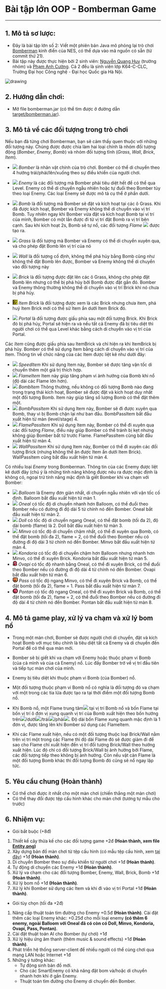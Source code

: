 # Bài tập lớn OOP - Bomberman Game
___

## 1. Mô tả sơ lược:
- Đây là bài tập lớn số 2: Viết một phiên bản Java mô phỏng lại trò chơi [Bomberman](https://www.youtube.com/watch?v=mKIOVwqgSXM) kinh điển của NES, có thể dựa vào mã nguồn có sẵn (từ commit thứ 21).
- Bài tập này được thực hiện bởi 2 sinh viên: [Nguyễn Quang Huy](https://github.com/LittleCuteBug) (trưởng nhóm) và [Phạm Anh Cường](https://github.com/pacman-ctm). Cả 2 đều là sinh viên lớp K64-C-CLC, Trường Đại học Công nghệ - Đại học Quốc gia Hà Nội.

<img src="res/demo.png" alt="drawing" width="400"/>

## 2. Hướng dẫn chơi:
- Mở file bomberman.jar (có thể tìm được ở đường dẫn [target/bomberman.jar](https://github.com/LittleCuteBug/BomberMan/tree/master/target)).

## 3. Mô tả về các đối tượng trong trò chơi
Nếu bạn đã từng chơi Bomberman, bạn sẽ cảm thấy quen thuộc với những đối tượng này. Chúng được được chia làm hai loại chính là nhóm đối tượng động (*Bomber*, *Enemy*, *Bomb*) và nhóm đối tượng tĩnh (*Grass*, *Wall*, *Brick*, *Item*).

- ![](res/sprites/player_down.png) *Bomber* là nhân vật chính của trò chơi. Bomber có thể di chuyển theo 4 hướng trái/phải/lên/xuống theo sự điều khiển của người chơi. 
- ![](res/sprites/balloom_left1.png) *Enemy* là các đối tượng mà Bomber phải tiêu diệt hết để có thể qua Level. Enemy có thể di chuyển ngẫu nhiên hoặc tự đuổi theo Bomber tùy theo loại Enemy. Các loại Enemy sẽ được mô tả cụ thể ở phần dưới.
- ![](res/sprites/bomb.png) *Bomb* là đối tượng mà Bomber sẽ đặt và kích hoạt tại các ô Grass. Khi đã được kích hoạt, Bomber và Enemy không thể di chuyển vào vị trí Bomb. Tuy nhiên ngay khi Bomber vừa đặt và kích hoạt Bomb tại ví trí của mình, Bomber có một lần được đi từ vị trí đặt Bomb ra vị trí bên cạnh. Sau khi kích hoạt 2s, Bomb sẽ tự nổ, các đối tượng *Flame* ![](res/sprites/explosion_horizontal.png) được tạo ra.


- ![](res/sprites/grass.png) *Grass* là đối tượng mà Bomber và Enemy có thể di chuyển xuyên qua, và cho phép đặt Bomb lên vị trí của nó
- ![](res/sprites/wall.png) *Wall* là đối tượng cố định, không thể phá hủy bằng Bomb cũng như không thể đặt Bomb lên được, Bomber và Enemy không thể di chuyển vào đối tượng này
- ![](res/sprites/brick.png) *Brick* là đối tượng được đặt lên các ô Grass, không cho phép đặt Bomb lên nhưng có thể bị phá hủy bởi Bomb được đặt gần đó. Bomber và Enemy thông thường không thể di chuyển vào vị trí Brick khi nó chưa bị phá hủy.
- ![](res/sprites/item_brick.png) *Item Brick* là đối tượng được xem là các Brick nhưng chưa item, phá huỷ Item Brick mới có thể sử Item ẩn dưới Item Brick đó.

- ![](res/sprites/portal.png) *Portal* là đối tượng được giấu phía sau một đối tượng Brick. Khi Brick đó bị phá hủy, Portal sẽ hiện ra và nếu tất cả Enemy đã bị tiêu diệt thì người chơi có thể qua Level khác bằng cách di chuyển vào vị trí của Portal.

Các *Item* cũng được giấu phía sau ItemBrick và chỉ hiện ra khi ItemBrick bị phá hủy. Bomber có thể sử dụng Item bằng cách di chuyển vào vị trí của Item. Thông tin về chức năng của các Item được liệt kê như dưới đây:
- ![](res/sprites/powerup_speed.png) *SpeedItem* Khi sử dụng Item này, Bomber sẽ được tăng vận tốc di chuyển thêm một giá trị thích hợp.
- ![](res/sprites/powerup_flames.png) *FlameItem* Item này giúp tăng phạm vi ảnh hưởng của Bomb khi nổ (độ dài các Flame lớn hơn).
- ![](res/sprites/powerup_bombs.png) *BombItem* Thông thường, nếu không có đối tượng Bomb nào đang trong trạng thái kích hoạt, Bomber sẽ được đặt và kích hoạt duy nhất một đối tượng Bomb. Item này giúp tăng số lượng Bomb có thể đặt thêm một.
- ![](res/sprites/powerup_bombpass.png) *BombPassItem* Khi sử dụng Item này, Bomber sẽ đi được xuyên qua Bomb, thay vì bị Bomb chặn lại như ban đầu. BombPassItem bắt đầu xuất hiện từ màn (level/stage) 4.
- ![](res/sprites/powerup_flamepass.png) *FlamePassItem* Khi sử dụng Item này, Bomber có thể đi xuyên qua các đối tượng *Flame*, điều này giúp Bomber có thể tránh bị kẹt nhưng không giúp Bomber bất tử trước Flame. FlamePassItem cũng bắt đầu xuất hiện từ màn 4.
- ![](res/sprites/powerup_wallpass.png) *WallPassItem* Khi sử dụng Item này, Bomber có thể đi xuyên các đối tượng Brick (nhưng không thể ăn được Item ẩn dưới Item Brick). WallPassItem cũng bắt đầu xuất hiện từ màn 4.

Có nhiều loại *Enemy* trong Bomberman. Thông tin của các Enemy được liệt kê dưới đây (chú ý là những tính năng không được nêu ra được mặc định là không có, ngoại trừ tính năng mặc định là giết Bomber khi va chạm với Bomber:
- ![](res/sprites/balloom_left1.png) *Balloom* là Enemy đơn giản nhất, di chuyển ngẫu nhiên với vận tốc cố định. Balloom bắt đầu xuất hiện từ màn 1.
- ![](res/sprites/oneal_left1.png) *Oneal* có tốc độ di chuyển nhanh hơn Balloom, có thể đuổi theo Bomber nếu có đường đi độ dài 5 từ chính nó đến Bomber. Oneal bắt đầu xuất hiện từ màn 2.
- ![](res/sprites/doll_left1.png) *Doll* có tốc độ di chuyển ngang Oneal, có thể đặt bomb (tối đa 2), độ dài bomb (flame) là 2. Doll bắt đầu xuất hiện từ màn 3.
- ![](res/sprites/minvo_left1.png) *Minvo* có tốc độ di chuyển chậm nhất, có thể đi xuyên qua Bomb, có thể đặt bomb (tối đa 2), flame = 2, có thể đuổi theo Bomber nếu có đường đi độ dài 3 từ chính nó đến Bomber. Minvo bắt đầu xuất hiện từ màn 4.
- ![](res/sprites/kondoria_left1.png) *Kondoria* có tốc độ di chuyển chậm hơn Balloom nhưng nhanh hơn Minvo, có thể đi xuyên Brick. Kondoria bắt đầu xuất hiện từ màn 5.
- ![](res/sprites/ovapi.png) *Ovapi* có tốc độ nhanh bằng Oneal, có thể đi xuyên Brick, có thể đuổi theo Bomber nếu có đường đi độ dài 4 từ chính nó đến Bomber. Ovapi bắt đầu xuất hiện từ màn 6.
- ![](res/sprites/pass.png) *Pass* có tốc độ ngang Minvo, có thể đi xuyên Brick và Bomb, có thể đặt bomb (tối đa 2), flame = 1. Pass bắt đầu xuất hiện từ màn 7.
- ![](res/sprites/pontan.png) *Pontan* có tốc độ ngang Oneal, có thể đi xuyên Brick và Bomb, có thể đặt bomb (tối đa 2), flame = 2, có thể đuổi theo Bomber nếu có đường đi độ dài 4 từ chính nó đến Bomber. Pontan bắt đầu xuất hiện từ màn 8.

## 4. Mô tả game play, xử lý va chạm và xử lý bom nổ
- Trong một màn chơi, Bomber sẽ được người chơi di chuyển, đặt và kích hoạt Bomb với mục tiêu chính là tiêu diệt tất cả Enemy và di chuyển đến Portal để có thể qua màn mới.
- Bomber sẽ bị giết khi va chạm với Enemy hoặc thuộc phạm vi Bomb (của cả mình và của cả Enemy) nổ. Lúc đấy Bomber trở về vị trí đầu tiên và tiếp tục màn chơi của mình.
- Enemy bị tiêu diệt khi thuộc phạm vi Bomb (của Bomber) nổ. 
- Một đối tượng thuộc phạm vi Bomb nổ có nghĩa là đối tượng đó va chạm với một trong các tia lửa được tạo ra tại thời điểm một đối tượng Bomb nổ.

- Khi Bomb nổ, một Flame trung tâm![](res/sprites/bomb_exploded.png) tại vị trí Bomb nổ và bốn Flame tại bốn vị trí ô đơn vị xung quanh vị trí của Bomb xuất hiện theo bốn hướng trên![](res/sprites/explosion_vertical.png)/dưới![](res/sprites/explosion_vertical.png)/trái![](res/sprites/explosion_horizontal.png)/phải![](res/sprites/explosion_horizontal.png). Độ dài bốn Flame xung quanh mặc định là 1 đơn vị, được tăng lên khi Bomber sử dụng các FlameItem.
- Khi các Flame xuất hiện, nếu có một đối tượng thuộc loại Brick/Wall nằm trên vị trí một trong các Flame thì độ dài Flame đó sẽ được giảm đi để sao cho Flame chỉ xuất hiện đến vị trí đối tượng Brick/Wall theo hướng xuất hiện. Lúc đó chỉ có đối tượng Brick/Wall bị ảnh hưởng bởi Flame, các đối tượng tiếp theo không bị ảnh hưởng. Còn nếu vật cản Flame là một đối tượng Bomb khác thì đối tượng Bomb đó cũng sẽ nổ ngay lập tức.

## 5. Yêu cầu chung **(Hoàn thành)**
- Có thể chơi được ít nhất cho một màn chơi (chiến thắng một màn chơi)
- Có thể thay đổi được tệp cấu hình khác cho màn chơi (tương tự mẫu cho trước)

## 6. Nhiệm vụ:
- Gói bắt buộc (+8đ)
1. Thiết kế cây thừa kế cho các đối tượng game +2đ **(Hoàn thành, xem file [Entity.png](https://github.com/LittleCuteBug/BomberMan/blob/master/Entity.png))**
2. Xây dựng bản đồ màn chơi từ tệp cấu hình (có mẫu tệp cấu hình, xem [tại đây](https://raw.githubusercontent.com/bqcuong/bomberman-starter/starter-2/res/levels/Level1.txt)) +1đ **(Hoàn thành)**.
3. Di chuyển Bomber theo sự điều khiển từ người chơi +1đ **(Hoàn thành)**.
4. Tự động di chuyển các Enemy +1đ **(Hoàn thành)**.
5. Xử lý va chạm cho các đối tượng Bomber, Enemy, Wall, Brick, Bomb +1đ **(Hoàn thành)**.
6. Xử lý bom nổ +1đ **(Hoàn thành)**.
7. Xử lý khi Bomber sử dụng các Item và khi đi vào vị trí Portal +1đ **(Hoàn thành)**.

- Gói tùy chọn (tối đa +2đ)
1. Nâng cấp thuật toán tìm đường cho Enemy +0.5đ **(Hoàn thành)**.
   Cài đặt thêm các loại Enemy khác: +0.25đ cho mỗi loại enemy **(có thêm 6 enemy, ngoài Balloom với Oneal đã có còn có Doll, Minvo, Kondoria, Ovapi, Pass, Pontan)**.
2. Cài đặt thuật toán AI cho Bomber (tự chơi) +1đ 
3. Xử lý hiệu ứng âm thanh (thêm music & sound effects) +1đ **(Hoàn thành)**.
4. Phát triển hệ thống server-client để nhiều người có thể cùng chơi qua mạng LAN hoặc Internet +1đ
5. Những ý tưởng khác:
   * Tự động sinh bản đồ mới.
   * Cho các SmartEnemy có khả năng đặt bom và/hoặc di chuyển nhanh hơn khi ở gần Enemy.
   * Thuật toán tìm đường cho Enemy di chuyển đến Bomber.
